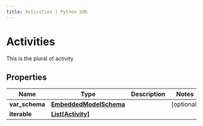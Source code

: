 ```yaml
---
title: Activities | Python SDK
---
```


# Activities

This is the plural of activity

## Properties

Name | Type | Description | Notes
------------ | ------------- | ------------- | -------------
**var_schema** | [**EmbeddedModelSchema**](EmbeddedModelSchema) |  | [optional] 
**iterable** | [**List[Activity]**](Activity) |  | 


